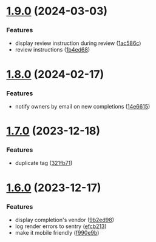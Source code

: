 # [1.9.0](https://github.com/eutiveumsonho/chiron/compare/v1.8.0...v1.9.0) (2024-03-03)


### Features

* display review instruction during review ([1ac586c](https://github.com/eutiveumsonho/chiron/commit/1ac586cf1db4b7dbb27ace7bf48e32f88db0c7ea))
* review instructions ([1b4ed68](https://github.com/eutiveumsonho/chiron/commit/1b4ed681547cd4ce5b6a259f463fbef204cc81c4))

# [1.8.0](https://github.com/eutiveumsonho/chiron/compare/v1.7.0...v1.8.0) (2024-02-17)


### Features

* notify owners by email on new completions ([14e6615](https://github.com/eutiveumsonho/chiron/commit/14e6615d3e97e9886286848723a0187484214480))

# [1.7.0](https://github.com/eutiveumsonho/chiron/compare/v1.6.0...v1.7.0) (2023-12-18)


### Features

* duplicate tag ([321fb71](https://github.com/eutiveumsonho/chiron/commit/321fb7134c9d14596dd44023c636ac7bf7dfc661))

# [1.6.0](https://github.com/eutiveumsonho/chiron/compare/v1.5.0...v1.6.0) (2023-12-17)


### Features

* display completion's vendor ([9b2ed98](https://github.com/eutiveumsonho/chiron/commit/9b2ed98b788c1bcb09d9c9e4887a765a5f83149d))
* log render errors to sentry ([efcb213](https://github.com/eutiveumsonho/chiron/commit/efcb2138435e51d6f14ea9276a8ec4028d920976))
* make it mobile friendly ([f990e9b](https://github.com/eutiveumsonho/chiron/commit/f990e9b60feebb5d5926e7e5af912ea828fe2deb))
